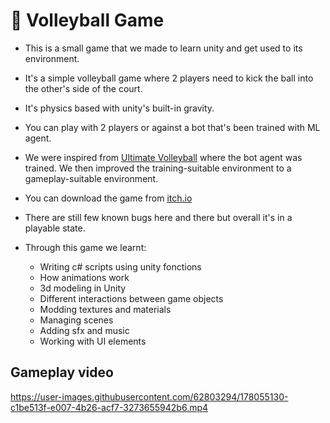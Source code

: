 # 🏐 Volleyball Game
- This is a small game that we made to learn unity and get used to its environment.
- It's a simple volleyball game where 2 players need to kick the ball into the other's side of the court.
- It's physics based with unity's built-in gravity.
- You can play with 2 players or against a bot that's been trained with ML agent.
- We were inspired from [Ultimate Volleyball](https://towardsdatascience.com/ultimate-volleyball-a-3d-volleyball-environment-built-using-unity-ml-agents-c9d3213f3064) 
where the bot agent was trained. We then improved the training-suitable environment to a gameplay-suitable environment.


- You can download the game from [itch.io](https://malloumario.itch.io/volley-ball-game)
- There are still few known bugs here and there but overall it's in a playable state.
- Through this game we learnt:
   - Writing c# scripts using unity fonctions
   - How animations work
   - 3d modeling in Unity
   - Different interactions between game objects
   - Modding textures and materials
   - Managing scenes
   - Adding sfx and music
   - Working with UI elements

## Gameplay video

https://user-images.githubusercontent.com/62803294/178055130-c1be513f-e007-4b26-acf7-3273655942b6.mp4

